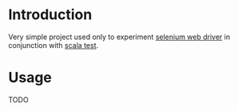 Introduction
============

Very simple project used only to experiment [selenium web driver](http://code.google.com/p/selenium/wiki/GettingStarted) in conjunction with [scala test](http://www.scalatest.org/).

Usage
=====
TODO
